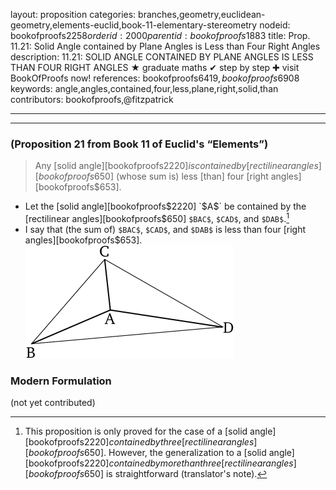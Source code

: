 layout: proposition
categories: branches,geometry,euclidean-geometry,elements-euclid,book-11-elementary-stereometry
nodeid: bookofproofs$2258
orderid: 2000
parentid: bookofproofs$1883
title: Prop. 11.21: Solid Angle contained by Plane Angles is Less than Four Right Angles
description: 11.21: SOLID ANGLE CONTAINED BY PLANE ANGLES IS LESS THAN FOUR RIGHT ANGLES &#9733; graduate maths &#10004; step by step &#10010; visit BookOfProofs now!
references: bookofproofs$6419,bookofproofs$6908
keywords: angle,angles,contained,four,less,plane,right,solid,than
contributors: bookofproofs,@fitzpatrick

---


---

### (Proposition 21 from Book 11 of Euclid's “Elements”)

> Any [solid angle][bookofproofs$2220] is contained by [rectilinear angles][bookofproofs$650] (whose sum is) less [than] four [right angles][bookofproofs$653].
* Let the [solid angle][bookofproofs$2220] `$A$` be contained by the [rectilinear angles][bookofproofs$650] `$BAC$`, `$CAD$`, and `$DAB$`.[^1]
* I say that (the sum of) `$BAC$`, `$CAD$`, and `$DAB$` is less than four [right angles][bookofproofs$653].
![fig21e](https://github.com/bookofproofs/bookofproofs.github.io/blob/main/_sources/_assets/images/euclid/Book11/fig21e.png?raw=true)



### Modern Formulation

(not yet contributed)

[^1]: This proposition is only proved for the case of a [solid angle][bookofproofs$2220] contained by three [rectilinear angles][bookofproofs$650]. However, the generalization to a [solid angle][bookofproofs$2220] contained by more than three [rectilinear angles][bookofproofs$650] is straightforward (translator's note).
